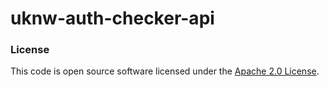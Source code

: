
# uknw-auth-checker-api


### License

This code is open source software licensed under the [Apache 2.0 License]("http://www.apache.org/licenses/LICENSE-2.0.html").